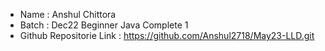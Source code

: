 * Name : Anshul Chittora
* Batch : Dec22 Beginner Java Complete 1
* Github Repositorie Link : https://github.com/Anshul2718/May23-LLD.git